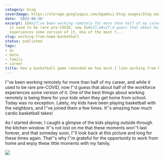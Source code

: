 ```yaml
---
category: blog
coverImage: https://storage.googleapis.com/bgadoci-blog-images/blog-images/images/blog-images/blog-post-images/basketball_9b7ad94109.png
date: '2023-04-26'
excerpt: I&#x27;ve been working remotely for more than half of my career, and while
  it used to be rare pre-COVID, now I&#x27;&#x27;d guess that about half of the workforce
  experiences some version of it. One of the best t...
slug: working-from-home-basketball
status: published
tags:
- ai
- data
- family
- career
title: How a basketball game reminded me how much I like working from home
---
```


I''ve been working remotely for more than half of my career, and while it used to be rare pre-COVID, now I''d guess that about half of the workforce experiences some version of it. One of the best things about working remotely is being there for your kids when they get home from school. Today was no exception. Lately, my kids have been playing basketball with the neighbors, and I''ve joined them a few times. It''s amazing how much cardio basketball takes!

As I started dinner, I caught a glimpse of the kids playing outside through the kitchen window. It''s not lost on me that these moments won''t last forever, and that someday soon, I''ll look back at this picture and long for these times again. That''s why I''m grateful for the opportunity to work from home and enjoy these little moments with my family.

![](https://storage.googleapis.com/bgadoci-blog-images/blog-images/images/blog-images/blog-post-images/basketball_9b7ad94109.png)